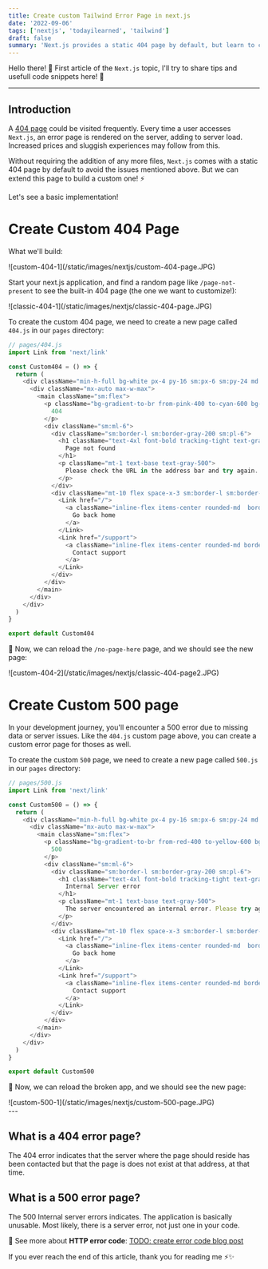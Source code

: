 ```yaml
---
title: Create custom Tailwind Error Page in next.js
date: '2022-09-06'
tags: ['nextjs', 'todayilearned', 'tailwind']
draft: false
summary: 'Next.js provides a static 404 page by default, but learn to create beautiful Tailwind custom error page in Next.js'
---
```


Hello there! 👋
First article of the `Next.js` topic, I'll try to share tips and usefull code snippets here! 🧪

---

## Introduction

A [404 page](#what-is-a-404-error-page) could be visited frequently. Every time a user accesses `Next.js`, an error page is rendered on the server, adding to server load. Increased prices and sluggish experiences may follow from this.

Without requiring the addition of any more files, `Next.js` comes with a static 404 page by default to avoid the issues mentioned above. But we can extend this page to build a custom one! ⚡

Let's see a basic implementation!

# Create Custom 404 Page

What we'll build:

<div className="flex flex-wrap -mx-2 overflow-hidden xl:-mx-2">
  <div className="my-1 px-2 w-full overflow-hidden xl:my-1 xl:px-2 xl:w-1/2">
    ![custom-404-1](/static/images/nextjs/custom-404-page.JPG)
  </div>
</div>

Start your next.js application, and find a random page like `/page-not-present` to see the built-in 404 page (the one we want to customize!):

<div className="flex flex-wrap -mx-2 overflow-hidden xl:-mx-2">
  <div className="my-1 px-2 w-full overflow-hidden xl:my-1 xl:px-2 xl:w-1/2">
    ![classic-404-1](/static/images/nextjs/classic-404-page.JPG)
  </div>
</div>

To create the custom 404 page, we need to create a new page called `404.js` in our `pages` directory:

```js
// pages/404.js
import Link from 'next/link'

const Custom404 = () => {
  return (
    <div className="min-h-full bg-white px-4 py-16 sm:px-6 sm:py-24 md:grid md:place-items-center lg:px-8">
      <div className="mx-auto max-w-max">
        <main className="sm:flex">
          <p className="bg-gradient-to-br from-pink-400 to-cyan-600 bg-clip-text text-4xl font-bold tracking-tight text-transparent sm:text-5xl">
            404
          </p>
          <div className="sm:ml-6">
            <div className="sm:border-l sm:border-gray-200 sm:pl-6">
              <h1 className="text-4xl font-bold tracking-tight text-gray-900 sm:text-5xl">
                Page not found
              </h1>
              <p className="mt-1 text-base text-gray-500">
                Please check the URL in the address bar and try again.
              </p>
            </div>
            <div className="mt-10 flex space-x-3 sm:border-l sm:border-transparent sm:pl-6">
              <Link href="/">
                <a className="inline-flex items-center rounded-md  border-transparent  bg-gradient-to-br from-pink-400 to-cyan-600 px-4 py-2 text-sm font-medium text-white shadow-sm hover:bg-gradient-to-br hover:from-pink-600 hover:to-cyan-800 focus:outline-none focus:ring-2 focus:ring-pink-500 focus:ring-offset-2">
                  Go back home
                </a>
              </Link>
              <Link href="/support">
                <a className="inline-flex items-center rounded-md border border-transparent bg-pink-100 px-4 py-2 text-sm font-medium text-black hover:bg-pink-200 focus:outline-none focus:ring-2 focus:ring-pink-500 focus:ring-offset-2">
                  Contact support
                </a>
              </Link>
            </div>
          </div>
        </main>
      </div>
    </div>
  )
}

export default Custom404
```

🎉 Now, we can reload the `/no-page-here` page, and we should see the new page:

<div className="flex flex-wrap -mx-2 overflow-hidden xl:-mx-2">
  <div className="my-1 px-2 w-full overflow-hidden xl:my-1 xl:px-2 xl:w-1/2">
    ![custom-404-2](/static/images/nextjs/classic-404-page2.JPG)
  </div>
</div>

# Create Custom 500 page

In your development journey, you'll encounter a 500 error due to missing data or server issues.
Like the `404.js` custom page above, you can create a custom error page for thoses as well.

To create the custom `500` page, we need to create a new page called `500.js` in our `pages` directory:

```js
// pages/500.js
import Link from 'next/link'

const Custom500 = () => {
  return (
    <div className="min-h-full bg-white px-4 py-16 sm:px-6 sm:py-24 md:grid md:place-items-center lg:px-8">
      <div className="mx-auto max-w-max">
        <main className="sm:flex">
          <p className="bg-gradient-to-br from-red-400 to-yellow-600 bg-clip-text text-4xl font-bold tracking-tight text-transparent sm:text-5xl">
            500
          </p>
          <div className="sm:ml-6">
            <div className="sm:border-l sm:border-gray-200 sm:pl-6">
              <h1 className="text-4xl font-bold tracking-tight text-gray-900 sm:text-5xl">
                Internal Server error
              </h1>
              <p className="mt-1 text-base text-gray-500">
                The server encountered an internal error. Please try again later.
              </p>
            </div>
            <div className="mt-10 flex space-x-3 sm:border-l sm:border-transparent sm:pl-6">
              <Link href="/">
                <a className="inline-flex items-center rounded-md  border-transparent  bg-gradient-to-br from-red-400 to-yellow-600 px-4 py-2 text-sm font-medium text-white shadow-sm hover:bg-gradient-to-br hover:from-pink-600 hover:to-cyan-800 focus:outline-none focus:ring-2 focus:ring-pink-500 focus:ring-offset-2">
                  Go back home
                </a>
              </Link>
              <Link href="/support">
                <a className="inline-flex items-center rounded-md border border-transparent bg-pink-100 px-4 py-2 text-sm font-medium text-black hover:bg-pink-200 focus:outline-none focus:ring-2 focus:ring-pink-500 focus:ring-offset-2">
                  Contact support
                </a>
              </Link>
            </div>
          </div>
        </main>
      </div>
    </div>
  )
}

export default Custom500
```

🎉 Now, we can reload the broken app, and we should see the new page:

<div className="flex flex-wrap -mx-2 overflow-hidden xl:-mx-2">
  <div className="my-1 px-2 w-full overflow-hidden xl:my-1 xl:px-2 xl:w-1/2">
    ![custom-500-1](/static/images/nextjs/custom-500-page.JPG)
  </div>
</div>
---

## What is a 404 error page?

The 404 error indicates that the server where the page should reside has been contacted but that the page is does not exist at that address, at that time.

## What is a 500 error page?

The 500 Internal server errors indicates. The application is basically unusable. Most likely, there is a server error, not just one in your code.

🔗 See more about **HTTP error code**: [TODO: create error code blog post](url_here)

If you ever reach the end of this article, thank you for reading me ⚡✨
